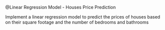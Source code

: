 @Linear Regression Model - Houses Price Prediction

Implement a linear regression model to predict the prices of houses based on their square footage and the number of bedrooms and bathrooms
